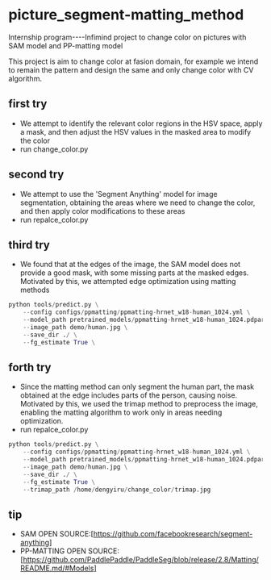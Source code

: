 # picture_segment-matting_method
Internship program----Infimind project to change color on pictures with SAM model and PP-matting model

This project is aim to change color at fasion domain, for example we intend to remain the pattern and design the same and only change color with CV algorithm.

## first try
- We attempt to identify the relevant color regions in the HSV space, apply a mask, and then adjust the HSV values in the masked area to modify the color
- run change_color.py

## second try
- We attempt to use the 'Segment Anything' model for image segmentation, obtaining the areas where we need to change the color, and then apply color modifications to these areas
- run repalce_color.py

## third try
- We found that at the edges of the image, the SAM model does not provide a good mask, with some missing parts at the masked edges. Motivated by this, we attempted edge optimization using matting methods
```python
python tools/predict.py \
    --config configs/ppmatting/ppmatting-hrnet_w18-human_1024.yml \
    --model_path pretrained_models/ppmatting-hrnet_w18-human_1024.pdparams \
    --image_path demo/human.jpg \
    --save_dir ./ \
    --fg_estimate True \
```  
## forth try
- Since the matting method can only segment the human part, the mask obtained at the edge includes parts of the person, causing noise. Motivated by this, we used the trimap method to preprocess the image, enabling the matting algorithm to work only in areas needing optimization.
- run repalce_color.py
```python
python tools/predict.py \
    --config configs/ppmatting/ppmatting-hrnet_w18-human_1024.yml \
    --model_path pretrained_models/ppmatting-hrnet_w18-human_1024.pdparams \
    --image_path demo/human.jpg \
    --save_dir ./ \
    --fg_estimate True \
    --trimap_path /home/dengyiru/change_color/trimap.jpg
 ```
 ## tip
 - SAM OPEN SOURCE:[https://github.com/facebookresearch/segment-anything]
 - PP-MATTING OPEN SOURCE:[https://github.com/PaddlePaddle/PaddleSeg/blob/release/2.8/Matting/README.md/#Models]
